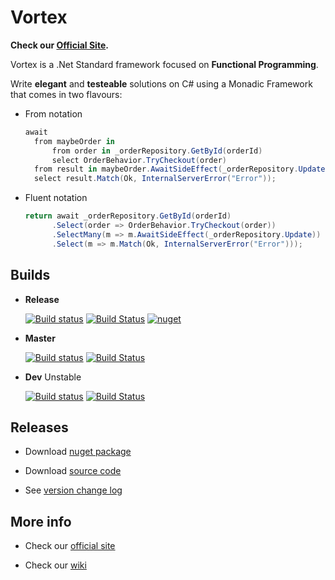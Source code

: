 # Vortex

**Check our [Official Site](https://equilaterus.github.io/Vortex/).**

Vortex is a .Net Standard framework focused on **Functional Programming**.

Write **elegant** and **testeable** solutions on C# using a Monadic Framework that comes in two flavours:

* From notation 

  ```csharp
  await 
    from maybeOrder in
        from order in _orderRepository.GetById(orderId)
        select OrderBehavior.TryCheckout(order)
    from result in maybeOrder.AwaitSideEffect(_orderRepository.Update)
    select result.Match(Ok, InternalServerError("Error"));
  ```

* Fluent notation

  ```csharp
  return await _orderRepository.GetById(orderId)    
        .Select(order => OrderBehavior.TryCheckout(order))
        .SelectMany(m => m.AwaitSideEffect(_orderRepository.Update))
        .Select(m => m.Match(Ok, InternalServerError("Error")));
  ```

## Builds

* **Release**

  [![Build status](https://ci.appveyor.com/api/projects/status/04uwh93rktkowhvk/branch/release?svg=true)](https://ci.appveyor.com/project/dacanizares/vortex/branch/master)  [![Build Status](https://travis-ci.org/equilaterus/Vortex.svg?branch=release)](https://travis-ci.org/equilaterus/Vortex)
  [![nuget](https://img.shields.io/nuget/v/Equilaterus.Vortex.svg)](https://www.nuget.org/packages/Equilaterus.Vortex/)

* **Master**

  [![Build status](https://ci.appveyor.com/api/projects/status/04uwh93rktkowhvk/branch/master?svg=true)](https://ci.appveyor.com/project/dacanizares/vortex/branch/master)  [![Build Status](https://travis-ci.org/equilaterus/Vortex.svg?branch=master)](https://travis-ci.org/equilaterus/Vortex)

* **Dev** Unstable

  [![Build status](https://ci.appveyor.com/api/projects/status/04uwh93rktkowhvk/branch/dev?svg=true)](https://ci.appveyor.com/project/dacanizares/vortex/branch/dev) [![Build Status](https://travis-ci.org/equilaterus/Vortex.svg?branch=dev)](https://travis-ci.org/equilaterus/Vortex)


## Releases

* Download [nuget package](https://www.nuget.org/packages/Equilaterus.Vortex/)  

* Download [source code](https://github.com/equilaterus/Vortex/releases)

* See [version change log](https://github.com/equilaterus/Vortex/wiki/Version-change-log)


## More info

* Check our [official site](https://equilaterus.github.io/Vortex/)

* Check our [wiki](https://github.com/equilaterus/Vortex/wiki)

